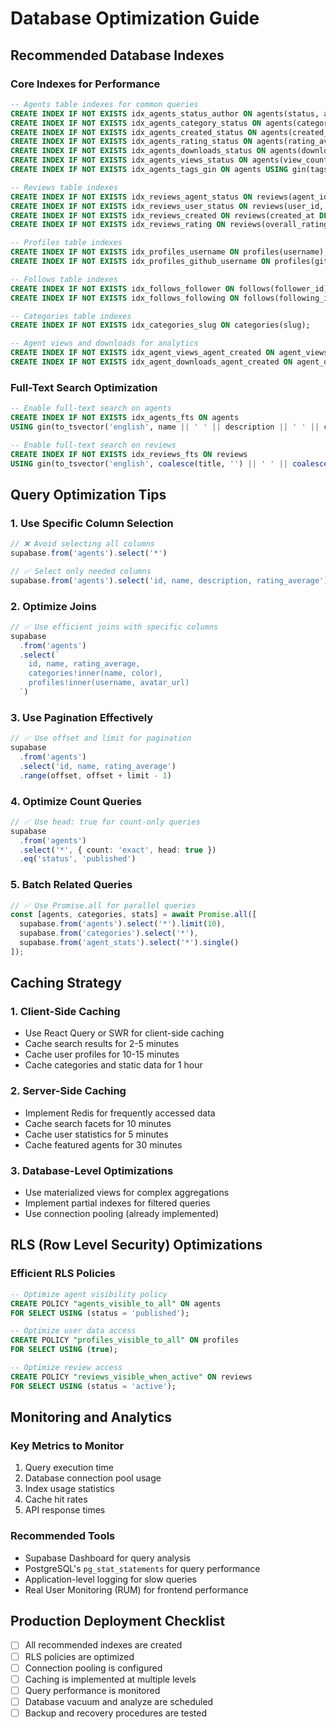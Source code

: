 # Database Optimization Guide

## Recommended Database Indexes

### Core Indexes for Performance

```sql
-- Agents table indexes for common queries
CREATE INDEX IF NOT EXISTS idx_agents_status_author ON agents(status, author_id);
CREATE INDEX IF NOT EXISTS idx_agents_category_status ON agents(category_id, status);
CREATE INDEX IF NOT EXISTS idx_agents_created_status ON agents(created_at DESC, status);
CREATE INDEX IF NOT EXISTS idx_agents_rating_status ON agents(rating_average DESC, status);
CREATE INDEX IF NOT EXISTS idx_agents_downloads_status ON agents(download_count DESC, status);
CREATE INDEX IF NOT EXISTS idx_agents_views_status ON agents(view_count DESC, status);
CREATE INDEX IF NOT EXISTS idx_agents_tags_gin ON agents USING gin(tags);

-- Reviews table indexes
CREATE INDEX IF NOT EXISTS idx_reviews_agent_status ON reviews(agent_id, status);
CREATE INDEX IF NOT EXISTS idx_reviews_user_status ON reviews(user_id, status);
CREATE INDEX IF NOT EXISTS idx_reviews_created ON reviews(created_at DESC);
CREATE INDEX IF NOT EXISTS idx_reviews_rating ON reviews(overall_rating DESC);

-- Profiles table indexes
CREATE INDEX IF NOT EXISTS idx_profiles_username ON profiles(username);
CREATE INDEX IF NOT EXISTS idx_profiles_github_username ON profiles(github_username);

-- Follows table indexes
CREATE INDEX IF NOT EXISTS idx_follows_follower ON follows(follower_id);
CREATE INDEX IF NOT EXISTS idx_follows_following ON follows(following_id);

-- Categories table indexes
CREATE INDEX IF NOT EXISTS idx_categories_slug ON categories(slug);

-- Agent views and downloads for analytics
CREATE INDEX IF NOT EXISTS idx_agent_views_agent_created ON agent_views(agent_id, created_at DESC);
CREATE INDEX IF NOT EXISTS idx_agent_downloads_agent_created ON agent_downloads(agent_id, created_at DESC);
```

### Full-Text Search Optimization

```sql
-- Enable full-text search on agents
CREATE INDEX IF NOT EXISTS idx_agents_fts ON agents 
USING gin(to_tsvector('english', name || ' ' || description || ' ' || coalesce(short_description, '')));

-- Enable full-text search on reviews
CREATE INDEX IF NOT EXISTS idx_reviews_fts ON reviews 
USING gin(to_tsvector('english', coalesce(title, '') || ' ' || coalesce(content, '')));
```

## Query Optimization Tips

### 1. Use Specific Column Selection
```typescript
// ❌ Avoid selecting all columns
supabase.from('agents').select('*')

// ✅ Select only needed columns
supabase.from('agents').select('id, name, description, rating_average')
```

### 2. Optimize Joins
```typescript
// ✅ Use efficient joins with specific columns
supabase
  .from('agents')
  .select(`
    id, name, rating_average,
    categories!inner(name, color),
    profiles!inner(username, avatar_url)
  `)
```

### 3. Use Pagination Effectively
```typescript
// ✅ Use offset and limit for pagination
supabase
  .from('agents')
  .select('id, name, rating_average')
  .range(offset, offset + limit - 1)
```

### 4. Optimize Count Queries
```typescript
// ✅ Use head: true for count-only queries
supabase
  .from('agents')
  .select('*', { count: 'exact', head: true })
  .eq('status', 'published')
```

### 5. Batch Related Queries
```typescript
// ✅ Use Promise.all for parallel queries
const [agents, categories, stats] = await Promise.all([
  supabase.from('agents').select('*').limit(10),
  supabase.from('categories').select('*'),
  supabase.from('agent_stats').select('*').single()
]);
```

## Caching Strategy

### 1. Client-Side Caching
- Use React Query or SWR for client-side caching
- Cache search results for 2-5 minutes
- Cache user profiles for 10-15 minutes
- Cache categories and static data for 1 hour

### 2. Server-Side Caching
- Implement Redis for frequently accessed data
- Cache search facets for 10 minutes
- Cache user statistics for 5 minutes
- Cache featured agents for 30 minutes

### 3. Database-Level Optimizations
- Use materialized views for complex aggregations
- Implement partial indexes for filtered queries
- Use connection pooling (already implemented)

## RLS (Row Level Security) Optimizations

### Efficient RLS Policies
```sql
-- Optimize agent visibility policy
CREATE POLICY "agents_visible_to_all" ON agents
FOR SELECT USING (status = 'published');

-- Optimize user data access
CREATE POLICY "profiles_visible_to_all" ON profiles
FOR SELECT USING (true);

-- Optimize review access
CREATE POLICY "reviews_visible_when_active" ON reviews
FOR SELECT USING (status = 'active');
```

## Monitoring and Analytics

### Key Metrics to Monitor
1. Query execution time
2. Database connection pool usage
3. Index usage statistics
4. Cache hit rates
5. API response times

### Recommended Tools
- Supabase Dashboard for query analysis
- PostgreSQL's `pg_stat_statements` for query performance
- Application-level logging for slow queries
- Real User Monitoring (RUM) for frontend performance

## Production Deployment Checklist

- [ ] All recommended indexes are created
- [ ] RLS policies are optimized
- [ ] Connection pooling is configured
- [ ] Caching is implemented at multiple levels
- [ ] Query performance is monitored
- [ ] Database vacuum and analyze are scheduled
- [ ] Backup and recovery procedures are tested